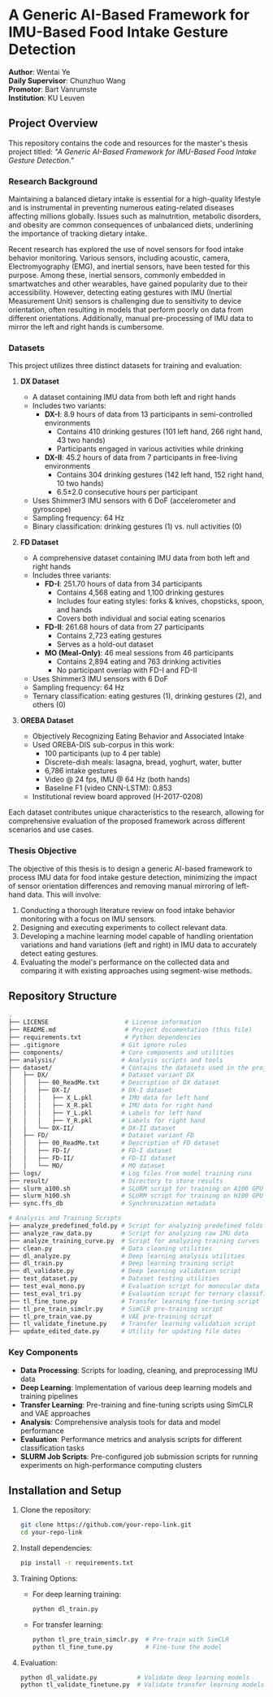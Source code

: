 # A Generic AI-Based Framework for IMU-Based Food Intake Gesture Detection

**Author**: Wentai Ye  
**Daily Supervisor**: Chunzhuo Wang  
**Promotor**: Bart Vanrumste  
**Institution**: KU Leuven  

## Project Overview

This repository contains the code and resources for the master's thesis project titled: _"A Generic AI-Based Framework for IMU-Based Food Intake Gesture Detection."_

### Research Background

Maintaining a balanced dietary intake is essential for a high-quality lifestyle and is instrumental in preventing numerous eating-related diseases affecting millions globally. Issues such as malnutrition, metabolic disorders, and obesity are common consequences of unbalanced diets, underlining the importance of tracking dietary intake.

Recent research has explored the use of novel sensors for food intake behavior monitoring. Various sensors, including acoustic, camera, Electromyography (EMG), and inertial sensors, have been tested for this purpose. Among these, inertial sensors, commonly embedded in smartwatches and other wearables, have gained popularity due to their accessibility. However, detecting eating gestures with IMU (Inertial Measurement Unit) sensors is challenging due to sensitivity to device orientation, often resulting in models that perform poorly on data from different orientations. Additionally, manual pre-processing of IMU data to mirror the left and right hands is cumbersome.

### Datasets

This project utilizes three distinct datasets for training and evaluation:

1. **DX Dataset**
   - A dataset containing IMU data from both left and right hands
   - Includes two variants:
     - **DX-I**: 8.9 hours of data from 13 participants in semi-controlled environments
       - Contains 410 drinking gestures (101 left hand, 266 right hand, 43 two hands)
       - Participants engaged in various activities while drinking
     - **DX-II**: 45.2 hours of data from 7 participants in free-living environments
       - Contains 304 drinking gestures (142 left hand, 152 right hand, 10 two hands)
       - 6.5±2.0 consecutive hours per participant
   - Uses Shimmer3 IMU sensors with 6 DoF (accelerometer and gyroscope)
   - Sampling frequency: 64 Hz
   - Binary classification: drinking gestures (1) vs. null activities (0)

2. **FD Dataset**
   - A comprehensive dataset containing IMU data from both left and right hands
   - Includes three variants:
     - **FD-I**: 251.70 hours of data from 34 participants
       - Contains 4,568 eating and 1,100 drinking gestures
       - Includes four eating styles: forks & knives, chopsticks, spoon, and hands
       - Covers both individual and social eating scenarios
     - **FD-II**: 261.68 hours of data from 27 participants
       - Contains 2,723 eating gestures
       - Serves as a hold-out dataset
     - **MO (Meal-Only)**: 46 meal sessions from 46 participants
       - Contains 2,894 eating and 763 drinking activities
       - No participant overlap with FD-I and FD-II
   - Uses Shimmer3 IMU sensors with 6 DoF
   - Sampling frequency: 64 Hz
   - Ternary classification: eating gestures (1), drinking gestures (2), and others (0)

3. **OREBA Dataset**
   - Objectively Recognizing Eating Behavior and Associated Intake
   - Used OREBA-DIS sub-corpus in this work:
     - 100 participants (up to 4 per table)
     - Discrete-dish meals: lasagna, bread, yoghurt, water, butter
     - 6,786 intake gestures
     - Video @ 24 fps, IMU @ 64 Hz (both hands)
     - Baseline F1 (video CNN-LSTM): 0.853
   - Institutional review board approved (H-2017-0208)

Each dataset contributes unique characteristics to the research, allowing for comprehensive evaluation of the proposed framework across different scenarios and use cases.

### Thesis Objective

The objective of this thesis is to design a generic AI-based framework to process IMU data for food intake gesture detection, minimizing the impact of sensor orientation differences and removing manual mirroring of left-hand data. This will involve:

1. Conducting a thorough literature review on food intake behavior monitoring with a focus on IMU sensors.
2. Designing and executing experiments to collect relevant data.
3. Developing a machine learning model capable of handling orientation variations and hand variations (left and right) in IMU data to accurately detect eating gestures.
4. Evaluating the model's performance on the collected data and comparing it with existing approaches using segment-wise methods.

## Repository Structure

```sh
.
├── LICENSE                     # License information
├── README.md                   # Project documentation (this file)
├── requirements.txt            # Python dependencies
├── .gitignore                 # Git ignore rules
├── components/                # Core components and utilities
├── analysis/                  # Analysis scripts and tools
├── dataset/                   # Contains the datasets used in the project
│   ├── DX/                    # Dataset variant DX
│   │   ├── 00_ReadMe.txt      # Description of DX dataset
│   │   ├── DX-I/              # DX-I dataset
│   │   │   ├── X_L.pkl        # IMU data for left hand
│   │   │   ├── X_R.pkl        # IMU data for right hand
│   │   │   ├── Y_L.pkl        # Labels for left hand
│   │   │   ├── Y_R.pkl        # Labels for right hand
│   │   └── DX-II/             # DX-II dataset
│   ├── FD/                    # Dataset variant FD
│   │   ├── 00_ReadMe.txt      # Description of FD dataset
│   │   ├── FD-I/              # FD-I dataset
│   │   ├── FD-II/             # FD-II dataset
│   │   └── MO/                # MO dataset
├── logs/                      # Log files from model training runs
├── result/                    # Directory to store results
├── slurm_a100.sh              # SLURM script for training on A100 GPU
├── slurm_h100.sh              # SLURM script for training on H100 GPU
├── sync.ffs_db                # Synchronization metadata

# Analysis and Training Scripts
├── analyze_predefined_fold.py # Script for analyzing predefined folds
├── analyze_raw_data.py        # Script for analyzing raw IMU data
├── analyze_training_curve.py  # Script for analyzing training curves
├── clean.py                   # Data cleaning utilities
├── dl_analyze.py              # Deep learning analysis utilities
├── dl_train.py                # Deep learning training script
├── dl_validate.py             # Deep learning validation script
├── test_dataset.py            # Dataset testing utilities
├── test_eval_mono.py          # Evaluation script for monocular data
├── test_eval_tri.py           # Evaluation script for ternary classification
├── tl_fine_tune.py            # Transfer learning fine-tuning script
├── tl_pre_train_simclr.py     # SimCLR pre-training script
├── tl_pre_train_vae.py        # VAE pre-training script
├── tl_validate_finetune.py    # Transfer learning validation script
├── update_edited_date.py      # Utility for updating file dates
```

### Key Components

- **Data Processing**: Scripts for loading, cleaning, and preprocessing IMU data
- **Deep Learning**: Implementation of various deep learning models and training pipelines
- **Transfer Learning**: Pre-training and fine-tuning scripts using SimCLR and VAE approaches
- **Analysis**: Comprehensive analysis tools for data and model performance
- **Evaluation**: Performance metrics and analysis scripts for different classification tasks
- **SLURM Job Scripts**: Pre-configured job submission scripts for running experiments on high-performance computing clusters

## Installation and Setup

1. Clone the repository:

   ```sh
   git clone https://github.com/your-repo-link.git
   cd your-repo-link
   ```

2. Install dependencies:

   ```sh
   pip install -r requirements.txt
   ```

3. Training Options:

   - For deep learning training:
     ```sh
     python dl_train.py
     ```
   
   - For transfer learning:
     ```sh
     python tl_pre_train_simclr.py  # Pre-train with SimCLR
     python tl_fine_tune.py         # Fine-tune the model
     ```

4. Evaluation:
   ```sh
   python dl_validate.py           # Validate deep learning models
   python tl_validate_finetune.py  # Validate transfer learning models
   ```
